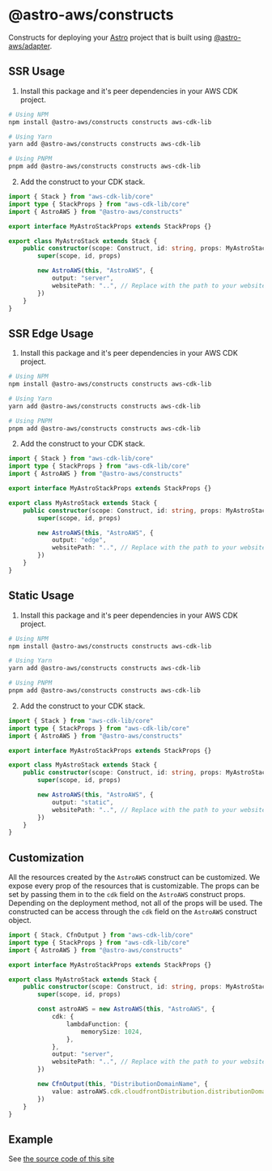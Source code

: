 # @astro-aws/constructs

Constructs for deploying your [Astro](https://astro.build/) project that is built using [@astro-aws/adapter](https://www.npmjs.com/package/@astro-aws/adapter).

## SSR Usage

1. Install this package and it's peer dependencies in your AWS CDK project.

```sh
# Using NPM
npm install @astro-aws/constructs constructs aws-cdk-lib

# Using Yarn
yarn add @astro-aws/constructs constructs aws-cdk-lib

# Using PNPM
pnpm add @astro-aws/constructs constructs aws-cdk-lib
```

2. Add the construct to your CDK stack.

```ts
import { Stack } from "aws-cdk-lib/core"
import type { StackProps } from "aws-cdk-lib/core"
import { AstroAWS } from "@astro-aws/constructs"

export interface MyAstroStackProps extends StackProps {}

export class MyAstroStack extends Stack {
	public constructor(scope: Construct, id: string, props: MyAstroStackProps) {
		super(scope, id, props)

		new AstroAWS(this, "AstroAWS", {
			output: "server",
			websitePath: "..", // Replace with the path to your website code.
		})
	}
}
```

## SSR Edge Usage

1. Install this package and it's peer dependencies in your AWS CDK project.

```sh
# Using NPM
npm install @astro-aws/constructs constructs aws-cdk-lib

# Using Yarn
yarn add @astro-aws/constructs constructs aws-cdk-lib

# Using PNPM
pnpm add @astro-aws/constructs constructs aws-cdk-lib
```

2. Add the construct to your CDK stack.

```ts
import { Stack } from "aws-cdk-lib/core"
import type { StackProps } from "aws-cdk-lib/core"
import { AstroAWS } from "@astro-aws/constructs"

export interface MyAstroStackProps extends StackProps {}

export class MyAstroStack extends Stack {
	public constructor(scope: Construct, id: string, props: MyAstroStackProps) {
		super(scope, id, props)

		new AstroAWS(this, "AstroAWS", {
			output: "edge",
			websitePath: "..", // Replace with the path to your website code.
		})
	}
}
```

## Static Usage

1. Install this package and it's peer dependencies in your AWS CDK project.

```sh
# Using NPM
npm install @astro-aws/constructs constructs aws-cdk-lib

# Using Yarn
yarn add @astro-aws/constructs constructs aws-cdk-lib

# Using PNPM
pnpm add @astro-aws/constructs constructs aws-cdk-lib
```

2. Add the construct to your CDK stack.

```ts
import { Stack } from "aws-cdk-lib/core"
import type { StackProps } from "aws-cdk-lib/core"
import { AstroAWS } from "@astro-aws/constructs"

export interface MyAstroStackProps extends StackProps {}

export class MyAstroStack extends Stack {
	public constructor(scope: Construct, id: string, props: MyAstroStackProps) {
		super(scope, id, props)

		new AstroAWS(this, "AstroAWS", {
			output: "static",
			websitePath: "..", // Replace with the path to your website code.
		})
	}
}
```

## Customization

All the resources created by the `AstroAWS` construct can be customized. We expose every prop of the resources that is customizable. The props can be set by passing them in to the `cdk` field on the `AstroAWS` construct props. Depending on the deployment method, not all of the props will be used. The constructed can be access through the `cdk` field on the `AstroAWS` construct object.

```ts
import { Stack, CfnOutput } from "aws-cdk-lib/core"
import type { StackProps } from "aws-cdk-lib/core"
import { AstroAWS } from "@astro-aws/constructs"

export interface MyAstroStackProps extends StackProps {}

export class MyAstroStack extends Stack {
	public constructor(scope: Construct, id: string, props: MyAstroStackProps) {
		super(scope, id, props)

		const astroAWS = new AstroAWS(this, "AstroAWS", {
			cdk: {
				lambdaFunction: {
					memorySize: 1024,
				},
			},
			output: "server",
			websitePath: "..", // Replace with the path to your website code.
		})

		new CfnOutput(this, "DistributionDomainName", {
			value: astroAWS.cdk.cloudfrontDistribution.distributionDomainName,
		})
	}
}
```

## Example

See [the source code of this site](https://github.com/lukeshay/astro-aws/blob/main/apps/infra/src/lib/stacks/website-stack.ts)
